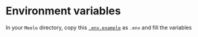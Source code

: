 # Environment variables

In your `Meelo` directory, copy this [`.env.example`](https://raw.githubusercontent.com/Arthi-chaud/Meelo/master/.env.example) as `.env` and fill the variables
